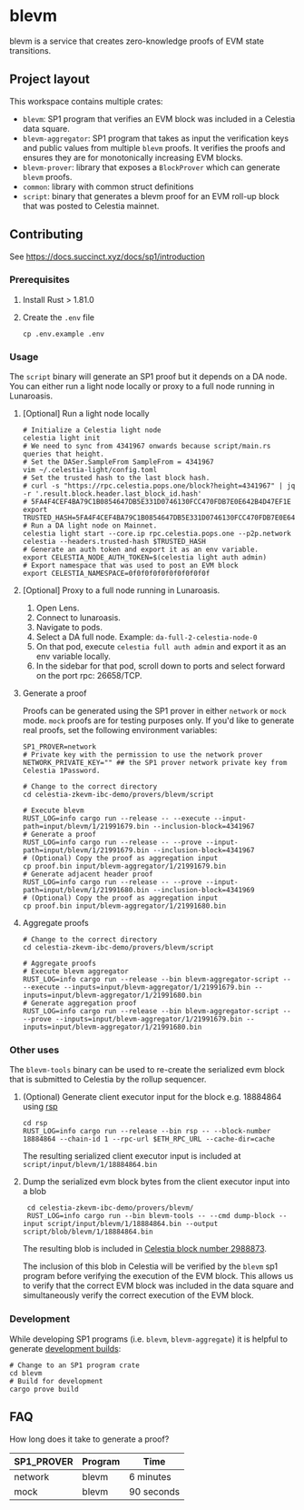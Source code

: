 # blevm

blevm is a service that creates zero-knowledge proofs of EVM state transitions.

## Project layout

This workspace contains multiple crates:

- `blevm`: SP1 program that verifies an EVM block was included in a Celestia data square.
- `blevm-aggregator`: SP1 program that takes as input the verification keys and public values from multiple `blevm` proofs. It verifies the proofs and ensures they are for monotonically increasing EVM blocks.
- `blevm-prover`: library that exposes a `BlockProver` which can generate `blevm` proofs.
- `common`: library with common struct definitions
- `script`: binary that generates a blevm proof for an EVM roll-up block that was posted to Celestia mainnet.

## Contributing

See <https://docs.succinct.xyz/docs/sp1/introduction>

### Prerequisites

1. Install Rust > 1.81.0
1. Create the `.env` file

    ```shell
    cp .env.example .env
    ```

### Usage

The `script` binary will generate an SP1 proof but it depends on a DA node. You can either run a light node locally or proxy to a full node running in Lunaroasis.

1. [Optional] Run a light node locally

    ```shell
    # Initialize a Celestia light node
    celestia light init
    # We need to sync from 4341967 onwards because script/main.rs queries that height.
    # Set the DASer.SampleFrom SampleFrom = 4341967
    vim ~/.celestia-light/config.toml
    # Set the trusted hash to the last block hash.
    # curl -s "https://rpc.celestia.pops.one/block?height=4341967" | jq -r '.result.block.header.last_block_id.hash'
    # 5FA4F4CEF4BA79C1B0854647DB5E331D0746130FCC470FDB7E0E642B4D47EF1E
    export TRUSTED_HASH=5FA4F4CEF4BA79C1B0854647DB5E331D0746130FCC470FDB7E0E642B4D47EF1E
    # Run a DA light node on Mainnet.
    celestia light start --core.ip rpc.celestia.pops.one --p2p.network celestia --headers.trusted-hash $TRUSTED_HASH
    # Generate an auth token and export it as an env variable.
    export CELESTIA_NODE_AUTH_TOKEN=$(celestia light auth admin)
    # Export namespace that was used to post an EVM block
    export CELESTIA_NAMESPACE=0f0f0f0f0f0f0f0f0f0f
    ```

2. [Optional] Proxy to a full node running in Lunaroasis.
    1. Open Lens.
    1. Connect to lunaroasis.
    1. Navigate to pods.
    1. Select a DA full node. Example: `da-full-2-celestia-node-0`
    1. On that pod, execute `celestia full auth admin` and export it as an env variable locally.
    1. In the sidebar for that pod, scroll down to ports and select forward on the port rpc: 26658/TCP.

3. Generate a proof

    Proofs can be generated using the SP1 prover in either `network` or `mock` mode. `mock` proofs are for testing purposes only. If you'd like to generate real proofs, set the following environment variables:

    ```shell
    SP1_PROVER=network
    # Private key with the permission to use the network prover
    NETWORK_PRIVATE_KEY="" ## the SP1 prover network private key from Celestia 1Password.
    ```

    ```shell
    # Change to the correct directory
    cd celestia-zkevm-ibc-demo/provers/blevm/script

    # Execute blevm
    RUST_LOG=info cargo run --release -- --execute --input-path=input/blevm/1/21991679.bin --inclusion-block=4341967
    # Generate a proof
    RUST_LOG=info cargo run --release -- --prove --input-path=input/blevm/1/21991679.bin --inclusion-block=4341967
    # (Optional) Copy the proof as aggregation input
    cp proof.bin input/blevm-aggregator/1/21991679.bin
    # Generate adjacent header proof
    RUST_LOG=info cargo run --release -- --prove --input-path=input/blevm/1/21991680.bin --inclusion-block=4341969
    # (Optional) Copy the proof as aggregation input
    cp proof.bin input/blevm-aggregator/1/21991680.bin
    ```

4. Aggregate proofs

    ```shell
    # Change to the correct directory
    cd celestia-zkevm-ibc-demo/provers/blevm/script

    # Aggregate proofs
    # Execute blevm aggregator
    RUST_LOG=info cargo run --release --bin blevm-aggregator-script -- --execute --inputs=input/blevm-aggregator/1/21991679.bin --inputs=input/blevm-aggregator/1/21991680.bin
    # Generate aggregation proof
    RUST_LOG=info cargo run --release --bin blevm-aggregator-script -- --prove --inputs=input/blevm-aggregator/1/21991679.bin --inputs=input/blevm-aggregator/1/21991680.bin
    ```

### Other uses

The `blevm-tools` binary can be used to re-create the serialized evm block that is submitted to Celestia by the rollup sequencer.

1. (Optional) Generate client executor input for the block e.g. 18884864 using [rsp](https://github.com/succinctlabs/rsp)

    ```shell
    cd rsp
    RUST_LOG=info cargo run --release --bin rsp -- --block-number 18884864 --chain-id 1 --rpc-url $ETH_RPC_URL --cache-dir=cache
    ```

    The resulting serialized client executor input is included at `script/input/blevm/1/18884864.bin`

2. Dump the serialized evm block bytes from the client executor input into a blob

    ```shell
     cd celestia-zkevm-ibc-demo/provers/blevm/
     RUST_LOG=info cargo run --bin blevm-tools -- --cmd dump-block --input script/input/blevm/1/18884864.bin --output script/blob/blevm/1/18884864.bin
    ```

    The resulting blob is included in [Celestia block number 2988873](https://celenium.io/blob?commitment=eUbPUo7ddF77JSASRuZH1arKP7Ur8PYGtpW0qwvTP0w=&hash=AAAAAAAAAAAAAAAAAAAAAAAAAA8PDw8PDw8PDw8=&height=2988873).

    The inclusion of this blob in Celestia will be verified by the `blevm` sp1 program before verifying the execution of the EVM block. This
    allows us to verify that the correct EVM block was included in the data square and simultaneously verify the correct execution of the EVM block.

### Development

While developing SP1 programs (i.e. `blevm`, `blevm-aggregate`) it is helpful to generate [development builds](https://docs.succinct.xyz/docs/sp1/writing-programs/compiling#development-builds):

```shell
# Change to an SP1 program crate
cd blevm
# Build for development
cargo prove build
```

## FAQ

How long does it take to generate a proof?

| SP1_PROVER | Program    | Time       |
|------------|------------|------------|
| network    | blevm      | 6 minutes  |
| mock       | blevm      | 90 seconds |
